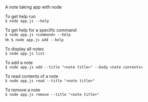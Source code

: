 A note taking app with node

To get help run
<br/>`$ node app.js --help`

To get help for a specific command
<br/>`$ node app.js <command> --help`
<br/>ie. `$ node app.js add --help`

To display all notes
<br/>`$ node app.js list`

To add a note
<br/>`$ node app.js add --title "<note title>" --body <note contents>`

To read contents of a note
<br/>`$ node app.js read --title "<note title>"`

To remove a note
<br/>`$ node app.js remove --title "<note title>"`

